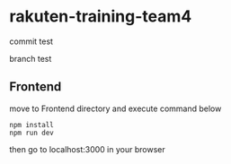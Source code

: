 # rakuten-training-team4

commit test

branch test

## Frontend
move to Frontend directory and execute command below
```
npm install
npm run dev
```

then go to localhost:3000 in your browser
